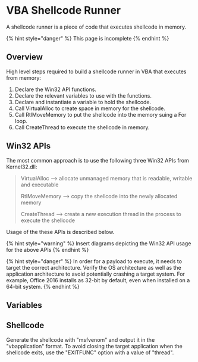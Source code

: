 # VBA Shellcode Runner

A shellcode runner is a piece of code that executes shellcode in memory.



{% hint style="danger" %}
This page is incomplete
{% endhint %}

## Overview

High level steps required to build a shellcode runner in VBA that executes from memory:

1. Declare the Win32 API functions.
2. Declare the relevant variables to use with the functions.
3. Declare and instantiate a variable to hold the shellcode.
4. Call VirtualAlloc to create space in memory for the shellcode.
5. Call RtlMoveMemory to put the shellcode into the memory suing a For loop.
6. Call CreateThread to execute the shellcode in memory.

## Win32 APIs

The most common approach is to use the following three Win32 APIs from Kernel32.dll:&#x20;

> VirtualAlloc --> allocate unmanaged memory that is readable, writable and executable
>
> RtlMoveMemory --> copy the shellcode into the newly allocated memory
>
> CreateThread --> create a new execution thread in the process to execute the shellcode

Usage of the these APIs is described below.

{% hint style="warning" %}
Insert diagrams depicting the Win32 API usage for the above APIs
{% endhint %}

{% hint style="danger" %}
In order for a payload to execute, it needs to target the correct architecture. Verify the OS architecture as well as the application architecture to avoid potentially crashing a target system. For example, Office 2016 installs as 32-bit by default, even when installed on a 64-bit system.
{% endhint %}

## Variables



## Shellcode

Generate the shellcode with "msfvenom" and output it in the "vbapplication" format. To avoid closing the target application when the shellcode exits, use the "EXITFUNC" option with a value of "thread".



